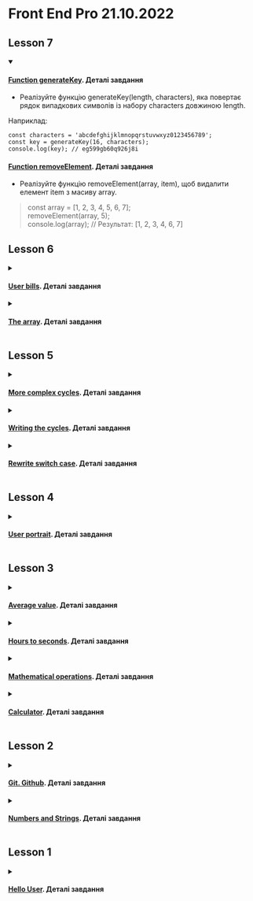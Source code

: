 # Front End Pro 21.10.2022

## Lesson 7
<details open>
<summary>

#### [Function generateKey](https://julialuccio.github.io/Zhukovska-Front-End-Pro-21.10.2022/Lesson_7/func-generateKey/). Деталі завдання

</summary>

* Реалізуйте функцію generateKey(length, characters), яка повертає рядок випадкових символів із набору characters довжиною length.

Наприклад:

```
const characters = 'abcdefghijklmnopqrstuvwxyz0123456789';  
const key = generateKey(16, characters);  
console.log(key); // eg599gb60q926j8i 
```

#### [Function removeElement](https://julialuccio.github.io/Zhukovska-Front-End-Pro-21.10.2022/Lesson_7/funcRemoveElement/). Деталі завдання

</summary>

* Реалізуйте функцію removeElement(array, item), щоб видалити елемент item з масиву array.

> const array = [1, 2, 3, 4, 5, 6, 7];  
removeElement(array, 5);  
console.log(array); // Результат: [1, 2, 3, 4, 6, 7]  

</details>

## Lesson 6
<details>
<summary>

#### [User bills](https://julialuccio.github.io/Zhukovska-Front-End-Pro-21.10.2022/Lesson_6/array/). Деталі завдання

</summary>

* Створити масив, довжину та елементи якого задає користувач.
* Відсортувати масив за зростанням.
* Видалити елементи з масиву з 2 по 4 (включно).
* У міру змін виводити вміст масиву на сторінку.

</details>

<details>
<summary>

#### [The array](https://julialuccio.github.io/Zhukovska-Front-End-Pro-21.10.2022/Lesson_6/user-bills/). Деталі завдання

</summary>

<details>
<summary>Дано масив об'єктів.</summary>

```
let users = [
{  
"index": 0,  
"isActive": true,
"balance": "$2,226.60",
"name": "Eugenia Sawyer",
"gender": "female",
"phone": "+1 (840) 583-3207",
"address": "949 John Street, Rose, Puerto Rico, 1857"
},
{
"index": 1,
"isActive": true,
"balance": "$2,613.77",
"name": "Pauline Gallegos",
"gender": "female",
"phone": "+1 (985) 593-3328",
"address": "328 Greenpoint Avenue, Torboy, North Dakota, 6857"
},
{
"index": 2,
"isActive": false,
"balance": "$3,976.41",
"name": "Middleton Chaney",
"gender": "male",
"phone": "+1 (995) 591-2478",
"address": "807 Fleet Walk, Brutus, Arkansas, 9783"
},
{
"index": 3,
"isActive": true,
"balance": "$1,934.58",
"name": "Burns Poole",
"gender": "male",
"phone": "+1 (885) 559-3422",
"address": "730 Seba Avenue, Osage, Alabama, 6290"
},
{
"index": 4,
"isActive": true,
"balance": "$3,261.65",
"name": "Mcfadden Horne",
"gender": "male",
"phone": "+1 (942) 565-3988",
"address": "120 Scholes Street, Kirk, Michigan, 1018"
},
{
"index": 5,
"isActive": false,
"balance": "$1,790.56",
"name": "Suzette Lewis",
"gender": "female",
"phone": "+1 (837) 586-3283",
"address": "314 Dunne Place, Bawcomville, Guam, 9053"
}
]
```

</details>

* Вивести масив телефонних номерів користувачів, у яких баланс більше 2000 доларів.  
* І знайти суму всіх балансів користувачів

</details>

## Lesson 5

<details>
<summary>

#### [More complex cycles](https://julialuccio.github.io/Zhukovska-Front-End-Pro-21.10.2022/Lesson_5/more-complex-cycles/). Деталі завдання

</summary>

Написати цикли, які роблять наступне:  

1. Вивести числа від 20 до 30 через пропуск, використовуючи крок 0,5 (20 20,5 21 21,5….).
2. Один долар коштує 27 гривень. Вивести дані з розрахунком вартості 10, 20, 30... 100 доларів.
3. Дане ціле число. Вивести всі цілі числа від 1 до 100, квадрат яких не перевищує числа N.
4. Дане ціле число. З'ясувати, чи є воно простим (простим називається число, більше 1, які не мають інших дільників крім 1 і себе).
5. Дане деяке число. Визначити, чи можна одержати це число шляхом зведення числа 3 у деякий ступінь. (Наприклад, числа 9, 81 можна отримати, а 13 - не можна).

</details>

<details>
<summary>

#### [Writing the cycles](https://julialuccio.github.io/Zhukovska-Front-End-Pro-21.10.2022/Lesson_5/the_cycles/). Деталі завдання

</summary>

Написати цикли, які зможуть:

1. Вивести на сторінку в один рядок через кому числа від 10 до 20.
2. Вивести квадрати чисел від 10 до 20.
3. Вивести таблицю множення на 7.
4. Знайти суму всіх цілих чисел від 1 до 15.
5. Знайти добуток усіх цілих чисел від 15 до 35.
6. Знайти середнє арифметичне всіх цілих чисел від 1 до 500.
7. Вивести суму лише парних чисел в діапазоні від 30 до 80.
8. Вивести всі числа в діапазоні від 100 до 200 кратні 3.
9. Дано натуральне число. Знайти та вивести на сторінку всі його дільники.
10. Визначити кількість його парних дільників.
11. Знайти суму його парних дільників.
12. Надрукувати повну таблицю множення від 1 до 10.

</details>

<details>
<summary>

#### [Rewrite switch case](https://julialuccio.github.io/Zhukovska-Front-End-Pro-21.10.2022/Lesson_5/rewrite-switch-case/). Деталі завдання

</summary>

Переписати конструкцію `if`...`else` з використанням конструкції `switch`…`case`  

> let numOrStr = prompt('input number or string');  
console.log(numOrStr);  
if (numOrStr === null) {  
console.log('ви скасували');  
} else if( numOrStr.trim() === '' ) {  
console.log('Empty String');  
} else if ( isNaN( +numOrStr ) ) {  
console.log(' number is Ba_NaN');  
} else {  
console.log('OK!');  
}  

</details>

## Lesson 4

<details>
<summary>

#### [User portrait](https://julialuccio.github.io/Zhukovska-Front-End-Pro-21.10.2022/Lesson_4/). Деталі завдання

</summary>

*Частина №1*

Створити скрипт яки повинен виконувати наступне:

* запитати у користувача рік народження;
* запитати в нього, в якому місті він живе;
* запитати його улюблений вид спорту.

При натисканні на `ОК` показуємо `alert`, де має бути відображена наступна інформація:  

* його вік;
* якщо користувач вкаже Київ, Вашингтон чи Лондон, то показати йому повідомлення - "Ти живеш у столиці..." і на місце точок підставляємо країну, столицею якої є місто.
* Інакше показуємо йому “ти живеш у місті…”, де місце точок – введене місто.

*Частина №2*

* Вибираємо самі 3 види спорту та 3 чемпіони у цих видах.
* Відповідно, якщо користувач вкаже один із цих видів спорту, то показуємо йому повідомлення “Круто! Хочеш стати як …? і підставляємо на місце точок ім'я та прізвище чемпіона.

Все це має бути відображено в одному вікні (алерті).  

Якщо в якомусь випадку він не захоче вводити інформацію і натисне `Скасувати`, показати йому повідомлення – “Шкода, що Ви не захотіли ввести свій(ю) …” і вказуємо, що він не захотів вводити – дату народження, місто чи вид спорту .

</details>

## Lesson 3

<details>
<summary>

#### [Average value](https://julialuccio.github.io/Zhukovska-Front-End-Pro-21.10.2022/Lesson_3/average-value/). Деталі завдання

</summary>

Створити скрипт, який має визначити середнє арифметичне трьох чисел з наступними умовами:  

* отримати від користувача через три `prompt` три числа;
* показати через `alert` середнє арифметичне цих чисел.

</details>

<details>
<summary>

#### [Hours to seconds](https://julialuccio.github.io/Zhukovska-Front-End-Pro-21.10.2022/Lesson_3/hours-to-seconds/). Деталі завдання

</summary>

Напиcати скрипт, який переводить години в секунди і має робити наступне:  

* запитати у користувача кількість годин;
* порахувати, скільки секунд у цій кількості годин;
* записати обчислене значення у змінну;
* вивести цю змінну користувачеві через `alert`.

</details>

<details>
<summary>

#### [Mathematical operations](https://julialuccio.github.io/Zhukovska-Front-End-Pro-21.10.2022/Lesson_3/math-operations/). Деталі завдання

</summary>

* Створити скрипт для додавання, віднімання, множення та поділу двох чисел та виведення результатів.
* Користувач вводить 2 числа через 2 `prompt`, і повідомлення виводиться за допомогою `alert` з таким результатом:

> Користувач ввів 2 і 2:  
2+2=4  
2-2=0  
2*2=4  
2/2=1  

</details>

<details>
<summary>

#### [Calculator](https://julialuccio.github.io/Zhukovska-Front-End-Pro-21.10.2022/Lesson_3/calculator/). Деталі завдання

</summary>

Створити скрипт, який повинен виконувати наступне:  

* питаємо у користувача, що він хоче зробити (add, sub, mult, div);
* питаємо у користувача перше число;
* запитуємо у користувача друге число;
* виводимо результат дії (add, sub, mult, div) з усіма операндами.

> Наприклад "2 + 3 = 5"

</details>

## Lesson 2

<details>
<summary>

#### [Git. Github](https://github.com/JuliaLuccio/Zhukovska-Front-End-Pro-21.10.2022). Деталі завдання

</summary>

* Запушити репозиторій у хмару
* Внести зміни до локального репозиторію
* Запушити зміни у хмару

</details>

<details>
<summary>

#### [Numbers and Strings](https://julialuccio.github.io/Zhukovska-Front-End-Pro-21.10.2022/Lesson_2/). Деталі завдання

</summary>

* Отримати від користувача 3 рядки та вивести їх у довільному порядку однією командою (`конкатенація`)
* Розкласти за цифрами 5-значне число і вивести у тому ж порядку через пробіл (`шаблонні рядки/інтерполяція`)

</details>

## Lesson 1

<details>
<summary>

#### [Hello User](https://julialuccio.github.io/Zhukovska-Front-End-Pro-21.10.2022/Lesson_1/). Деталі завдання

</summary>

* За допомогою `prompt` запитати ім'я користувача.  
* За допомогою `alert` вивести *"Hello, John! How are you?"*. Де *John* - це те, що ввів користувач.  
* За допомогою атрибуту `defer` та методу `addEventListener`, який відстежує подію `DOMContentLoaded`, виконати сценарій скрипта після аналізу сторінки та завантаження DOM дерева.

</details>
